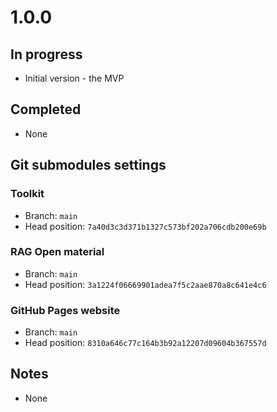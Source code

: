 # 1.0.0

## In progress

- Initial version - the MVP

## Completed

- None

## Git submodules settings

### Toolkit

- Branch: `main`
- Head position: `7a40d3c3d371b1327c573bf202a706cdb200e69b`

### RAG Open material

- Branch: `main`
- Head position: `3a1224f06669901adea7f5c2aae870a8c641e4c6`

### GitHub Pages website

- Branch: `main`
- Head position: `8310a646c77c164b3b92a12207d09604b367557d`

## Notes

- None
